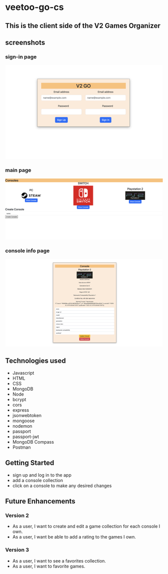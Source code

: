 # veetoo-go-cs

## This is the client side of the V2 Games Organizer

## screenshots

### sign-in page

![sign-in-page](/sign-in.png)

### main page

![main-page](/show-consoles.png)

### console info page

![console-info](/console.png)

## Technologies used

- Javascript
- HTML
- CSS
- MongoDB
- Node
- bcrypt
- cors
- express
- jsonwebtoken
- mongoose
- nodemon
- passport
- passport-jwt
- MongoDB Compass
- Postman

## Getting Started
- sign up and log in to the app
- add a console collection 
- click on a console to make any desired changes

## Future Enhancements

### Version 2

- As a user, I want to create and edit a game collection for each console I own.
- As a user, I want be able to add a rating to the games I own.

### Version 3

- As a user, I want to see a favorites collection.
- As a user, I want to favorite games.
